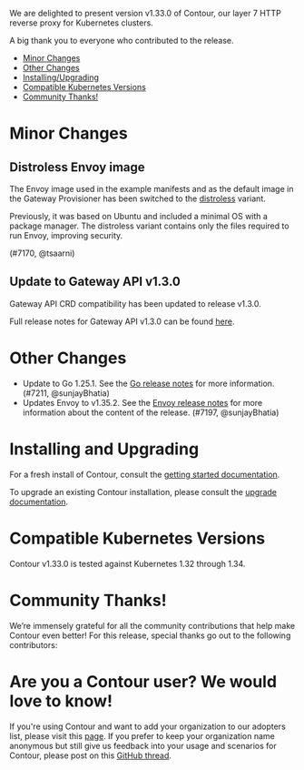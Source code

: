 We are delighted to present version v1.33.0 of Contour, our layer 7 HTTP reverse proxy for Kubernetes clusters.

A big thank you to everyone who contributed to the release.


- [Minor Changes](#minor-changes)
- [Other Changes](#other-changes)
- [Installing/Upgrading](#installing-and-upgrading)
- [Compatible Kubernetes Versions](#compatible-kubernetes-versions)
- [Community Thanks!](#community-thanks)


# Minor Changes

## Distroless Envoy image

The Envoy image used in the example manifests and as the default image in the Gateway Provisioner has been switched to the [distroless](https://www.envoyproxy.io/docs/envoy/latest/start/install#image-variants) variant.

Previously, it was based on Ubuntu and included a minimal OS with a package manager.
The distroless variant contains only the files required to run Envoy, improving security.

(#7170, @tsaarni)


## Update to Gateway API v1.3.0

Gateway API CRD compatibility has been updated to release v1.3.0.

Full release notes for Gateway API v1.3.0 can be found [here](https://github.com/kubernetes-sigs/gateway-api/releases/tag/v1.3.0).


# Other Changes
- Update to Go 1.25.1. See the [Go release notes](https://go.dev/doc/devel/release#go1.25.minor) for more information. (#7211, @sunjayBhatia)
- Updates Envoy to v1.35.2. See the [Envoy release notes](https://www.envoyproxy.io/docs/envoy/v1.35.2/version_history/v1.35/v1.35) for more information about the content of the release. (#7197, @sunjayBhatia)


# Installing and Upgrading

For a fresh install of Contour, consult the [getting started documentation](https://projectcontour.io/getting-started/).

To upgrade an existing Contour installation, please consult the [upgrade documentation](https://projectcontour.io/resources/upgrading/).


# Compatible Kubernetes Versions

Contour v1.33.0 is tested against Kubernetes 1.32 through 1.34.

# Community Thanks!
We’re immensely grateful for all the community contributions that help make Contour even better! For this release, special thanks go out to the following contributors:



# Are you a Contour user? We would love to know!
If you're using Contour and want to add your organization to our adopters list, please visit this [page](https://projectcontour.io/resources/adopters/). If you prefer to keep your organization name anonymous but still give us feedback into your usage and scenarios for Contour, please post on this [GitHub thread](https://github.com/projectcontour/contour/issues/1269).
